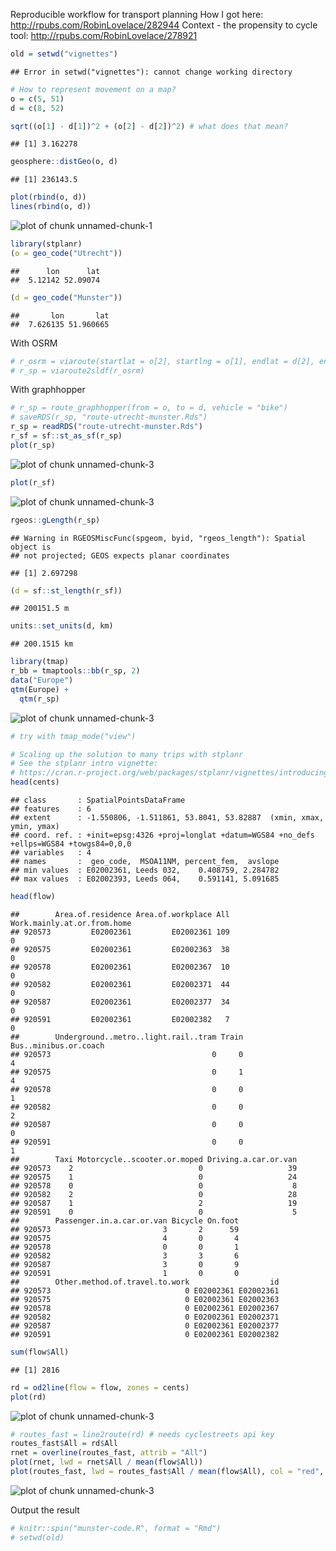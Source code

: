 Reproducible workflow for transport planning
How I got here: http://rpubs.com/RobinLovelace/282944
Context - the propensity to cycle tool:
http://rpubs.com/RobinLovelace/278921


```r
old = setwd("vignettes")
```

```
## Error in setwd("vignettes"): cannot change working directory
```

```r
# How to represent movement on a map?
o = c(5, 51)
d = c(8, 52)

sqrt((o[1] - d[1])^2 + (o[2] - d[2])^2) # what does that mean?
```

```
## [1] 3.162278
```

```r
geosphere::distGeo(o, d)
```

```
## [1] 236143.5
```

```r
plot(rbind(o, d))
lines(rbind(o, d))
```

![plot of chunk unnamed-chunk-1](figure/unnamed-chunk-1-1.png)

```r
library(stplanr)
(o = geo_code("Utrecht"))
```

```
##      lon      lat 
##  5.12142 52.09074
```

```r
(d = geo_code("Munster"))
```

```
##       lon       lat 
##  7.626135 51.960665
```

With OSRM


```r
# r_osrm = viaroute(startlat = o[2], startlng = o[1], endlat = d[2], endlng = d[1])
# r_sp = viaroute2sldf(r_osrm)
```

With graphhopper


```r
# r_sp = route_graphhopper(from = o, to = d, vehicle = "bike")
# saveRDS(r_sp, "route-utrecht-munster.Rds")
r_sp = readRDS("route-utrecht-munster.Rds")
r_sf = sf::st_as_sf(r_sp)
plot(r_sp)
```

![plot of chunk unnamed-chunk-3](figure/unnamed-chunk-3-1.png)

```r
plot(r_sf)
```

![plot of chunk unnamed-chunk-3](figure/unnamed-chunk-3-2.png)

```r
rgeos::gLength(r_sp)
```

```
## Warning in RGEOSMiscFunc(spgeom, byid, "rgeos_length"): Spatial object is
## not projected; GEOS expects planar coordinates
```

```
## [1] 2.697298
```

```r
(d = sf::st_length(r_sf))
```

```
## 200151.5 m
```

```r
units::set_units(d, km)
```

```
## 200.1515 km
```

```r
library(tmap)
r_bb = tmaptools::bb(r_sp, 2)
data("Europe")
qtm(Europe) +
  qtm(r_sp)
```

![plot of chunk unnamed-chunk-3](figure/unnamed-chunk-3-3.png)

```r
# try with tmap_mode("view")

# Scaling up the solution to many trips with stplanr
# See the stplanr intro vignette:
# https://cran.r-project.org/web/packages/stplanr/vignettes/introducing-stplanr.html
head(cents)
```

```
## class       : SpatialPointsDataFrame 
## features    : 6 
## extent      : -1.550806, -1.511861, 53.8041, 53.82887  (xmin, xmax, ymin, ymax)
## coord. ref. : +init=epsg:4326 +proj=longlat +datum=WGS84 +no_defs +ellps=WGS84 +towgs84=0,0,0 
## variables   : 4
## names       :  geo_code,  MSOA11NM, percent_fem,  avslope 
## min values  : E02002361, Leeds 032,    0.408759, 2.284782 
## max values  : E02002393, Leeds 064,    0.591141, 5.091685
```

```r
head(flow)
```

```
##        Area.of.residence Area.of.workplace All Work.mainly.at.or.from.home
## 920573         E02002361         E02002361 109                           0
## 920575         E02002361         E02002363  38                           0
## 920578         E02002361         E02002367  10                           0
## 920582         E02002361         E02002371  44                           0
## 920587         E02002361         E02002377  34                           0
## 920591         E02002361         E02002382   7                           0
##        Underground..metro..light.rail..tram Train Bus..minibus.or.coach
## 920573                                    0     0                     4
## 920575                                    0     1                     4
## 920578                                    0     0                     1
## 920582                                    0     0                     2
## 920587                                    0     0                     0
## 920591                                    0     0                     1
##        Taxi Motorcycle..scooter.or.moped Driving.a.car.or.van
## 920573    2                            0                   39
## 920575    1                            0                   24
## 920578    0                            0                    8
## 920582    2                            0                   28
## 920587    1                            2                   19
## 920591    0                            0                    5
##        Passenger.in.a.car.or.van Bicycle On.foot
## 920573                         3       2      59
## 920575                         4       0       4
## 920578                         0       0       1
## 920582                         3       3       6
## 920587                         3       0       9
## 920591                         1       0       0
##        Other.method.of.travel.to.work                  id
## 920573                              0 E02002361 E02002361
## 920575                              0 E02002361 E02002363
## 920578                              0 E02002361 E02002367
## 920582                              0 E02002361 E02002371
## 920587                              0 E02002361 E02002377
## 920591                              0 E02002361 E02002382
```

```r
sum(flow$All)
```

```
## [1] 2816
```

```r
rd = od2line(flow = flow, zones = cents)
plot(rd)
```

![plot of chunk unnamed-chunk-3](figure/unnamed-chunk-3-4.png)

```r
# routes_fast = line2route(rd) # needs cyclestreets api key
routes_fast$All = rd$All
rnet = overline(routes_fast, attrib = "All")
plot(rnet, lwd = rnet$All / mean(flow$All))
plot(routes_fast, lwd = routes_fast$All / mean(flow$All), col = "red", add = T)
```

![plot of chunk unnamed-chunk-3](figure/unnamed-chunk-3-5.png)

Output the result


```r
# knitr::spin("munster-code.R", format = "Rmd")
# setwd(old)
```

